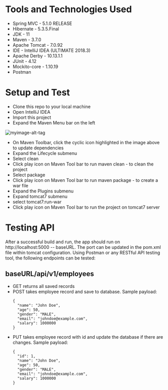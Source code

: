 
# Tools and Technologies Used
  * Spring MVC - 5.1.0 RELEASE
  * Hibernate - 5.3.5.Final
  * JDK - 11
  * Maven - 3.7.0
  * Apache Tomcat - 7.0.92
  * IDE - IntelliJ IDEA (ULTIMATE 2018.3)
  * Apache Derby - 10.13.1.1
  * JUnit - 4.12
  * Mockito-core - 1.10.19
  * Postman

# Setup and Test
  * Clone this repo to your local machine
  * Open IntelliJ IDEA
  * Import this project
  * Expand the Maven Menu bar on the left
  
  ![myimage-alt-tag](https://cdn-images-1.medium.com/max/1600/1*U_PdPYok-XUT8TJNnETHow.png)
  
  * On Maven Toolbar, click the cyclic icon highlighted in the image above to update dependencies
  * Expand the Lifecycle submenu
  * Select clean
  * Click play icon on Maven Tool bar to run maven clean - to clean the project
  * Select package
  * Click play icon on Maven Tool bar to run maven package - to create a war file
  * Expand the Plugins submenu
  * Expand tomcat7 submenu
  * select tomcat7:run-war
  * Click play icon on Maven Tool bar to run the project on tomcat7 server

# Testing API 
  After a successful build and run, the app should run on http://localhost:5000 -- baseURL. The port can be updated in the pom.xml file within tomcat configuration. Using Postman or any RESTful API testing tool, the following endpoints can be tested: 
  ## baseURL/api/v1/employees
  * GET returns all saved records
  * POST takes employee record and save to database. Sample payload:
    ```
    {
      "name": "John Doe",
      "age": 50,
      "gender": "MALE",
      "email": "johndoe@example.com",
      "salary": 1000000
    }
    ```
  * PUT takes employee record with id and update the database if there are changes. Sample payload:
    ```
    {
      "id": 1,
      "name": "John Doe",
      "age": 50,
      "gender": "MALE",
      "email": "johndoe@example.com",
      "salary": 1000000
    }
    ```
  

